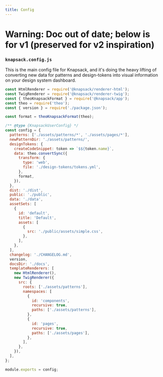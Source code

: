 ```yaml
---
title: Config
---
```


# **Warning: Doc out of date; below is for v1 (preserved for v2 inspiration)**

### `knapsack.config.js`

This is the main config file for Knapsack, and it's doing the heavy lifting of converting new data for patterns and design-tokens into visual information on your design system dashboard.

```js
const HtmlRenderer = require('@knapsack/renderer-html');
const TwigRenderer = require('@knapsack/renderer-twig');
const { theoKnapsackFormat } = require('@knapsack/app');
const theo = require('theo');
const { version } = require('./package.json');

const format = theoKnapsackFormat(theo);

/** @type {KnapsackUserConfig} */
const config = {
  patterns: ['./assets/patterns/*', './assets/pages/*'],
  newPatternDir: './assets/patterns/',
  designTokens: {
    createCodeSnippet: token => `$${token.name}`,
    data: theo.convertSync({
      transform: {
        type: 'web',
        file: './design-tokens/tokens.yml',
      },
      format,
    }),
  },
  dist: './dist',
  public: './public',
  data: './data',
  assetSets: [
    {
      id: 'default',
      title: 'Default',
      assets: [
        {
          src: './public/assets/simple.css',
        },
      ],
    },
  ],
  changelog: './CHANGELOG.md',
  version,
  docsDir: './docs',
  templateRenderers: [
    new HtmlRenderer(),
    new TwigRenderer({
      src: {
        roots: ['./assets/patterns'],
        namespaces: [
          {
            id: 'components',
            recursive: true,
            paths: ['./assets/patterns'],
          },
          {
            id: 'pages',
            recursive: true,
            paths: ['./assets/pages'],
          },
        ],
      },
    }),
  ],
};

module.exports = config;
```
